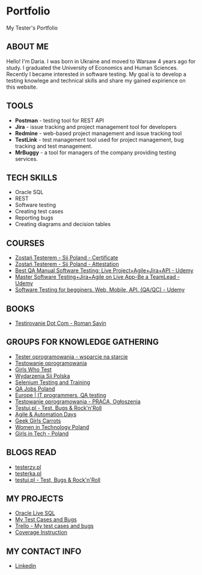 # Portfolio
My Tester's Portfolio

##  ABOUT ME

Hello! I'm Daria. I was born in Ukraine and moved to Warsaw 4 years ago for study. I graduated the University of Economics and Human Sciences. Recently I became interested in software testing. My goal is to develop a testing knowlege and technical skills and share my gained expirience on this website.
## TOOLS

* **Postman** - testing tool for REST API
* **Jira** - issue tracking and project management tool for developers
* **Redmine** - web-based project management and issue tracking tool
* **TestLink** - test management tool used for project management, bug tracking and test management.
* **MrBuggy** - a tool for managers of the company providing testing services.

## TECH SKILLS

* Oracle SQL 
* REST
* Software testing
* Creating test cases
* Reporting bugs
* Creating diagrams and decision tables

## COURSES

* [Zostań Testerem - Sii Poland - Certificate](https://drive.google.com/file/d/1F_uYGkh1D9EqdZLLaUZpe7iEXeu_ue8w/view?usp=sharing)
* [Zostań Testerem - Sii Poland - Attestation](https://drive.google.com/file/d/1YTBN5k1r6aVdaHaSIQZPsSnrLcJv15om/view?usp=sharing)
* [Best QA Manual Software Testing: Live Project+Agile+Jira+API - Udemy](http://ude.my/UC-HBBQBI1W)
* [Master Software Testing+Jira+Agile on Live App-Be a TeamLead - Udemy](http://ude.my/UC-FTK3RNCN)
* [Software Testing for begginers. Web, Mobile, API. (QA/QC) - Udemy](http://ude.my/UC-R1ZJ81EN)

## BOOKS
* [Testirovanie Dot Com - Roman Savin](https://www.amazon.com/gp/product/1974462617/ref=dbs_a_def_rwt_bibl_vppi_i4)

## GROUPS FOR KNOWLEDGE GATHERING 
* [Tester oprogramowania - wsparcie na starcie](https://www.facebook.com/groups/testeroprogramowania/)
* [Testowanie oprogramowania](https://www.facebook.com/groups/TestowanieOprogramowania/?ref=timeline)
* [Girls Who Test](https://www.facebook.com/girls.who.test/?eid=ARClc7xmNURKqdoOxe9VeLtjYxJ18D7_Ox4YQKmh_gHiWs2AkrkJsFC7rsdRAnmoobCCWS56ehKWEVJ8)
* [Wydarzenia Sii Polska](https://www.facebook.com/groups/SiiPoland.events/?ref=timeline)
* [Selenium Testing and Training](https://www.facebook.com/groups/webdriverforum/?ref=timeline)
* [QA Jobs Poland](https://www.facebook.com/groups/QAJobsPoland/?ref=timeline)
* [Europe | IT programmers, QA testing](https://www.facebook.com/groups/pn.it.europe/?ref=timeline)
* [Testowanie oprogramowania - PRACA, Ogłoszenia](https://www.facebook.com/groups/215557562210470/?ref=timeline)
* [Testuj.pl - Test, Bugs & Rock'n'Roll](https://www.facebook.com/testujpl/?eid=ARDKf7PxMEb-zOnq5CGnTFFaH7gPFuAA0WJ9qj8QPqDXiH9iSAhlidAZr9Ptfn4ywIZaaKbVWaYBnVCu)
* [Agile & Automation Days](https://www.facebook.com/aadays/?eid=ARDI7QL-pLyx8JV1DFsIktghTZGi69umBd4fVK5GyVjXey5fj_WjOvJYNveXamrCr0IQwGtVz7cVxPSl)
* [Geek Girls Carrots](https://www.facebook.com/ggcarrots/?eid=ARAqt0p7Ml0xEzT8pAz8XMaLsCtfm9t5KtwtBJQ7URReJ3MqqLJTrjMzwR_vNPyyLkwzZR75ZkgqcmwE)
* [Women in Technology Poland](https://www.facebook.com/WiTPoland/?eid=ARCKCIT0cjZJXRnywSnngXA8I_eknIVlgFqupUltqtI7OjlLcJBHOinTZi-dL_oAETQOMp-nNNYjV9Z4)
* [Girls in Tech - Poland](https://www.facebook.com/WiTPoland/?eid=ARCKCIT0cjZJXRnywSnngXA8I_eknIVlgFqupUltqtI7OjlLcJBHOinTZi-dL_oAETQOMp-nNNYjV9Z4)

## BLOGS READ
* [testerzy.pl](https://testerzy.pl/)
* [testerka.pl](http://testerka.pl/)
* [testuj.pl - Test, Bugs & Rock'n'Roll](https://www.yasteq.com/PL/Wroclaw/193661854026669/Testuj.pl---Test%2C-Bugs-%26-Rock%27n%27Roll)

## MY PROJECTS
* [Oracle Live SQL](https://docs.google.com/spreadsheets/d/1cRASfPSEKgBF8TIt0yvh3D_E5WChrRgQJKsAjgflSD8/edit?usp=sharing)
* [My Test Cases and Bugs](https://docs.google.com/spreadsheets/d/1UrvsrWflmaHokopiqaT4mt3t-uCthrhreVhiM98LKV0/edit?usp=sharing)
* [Trello - My test cases and bugs](https://trello.com/b/8287JRtx/%D0%B4%D0%BE%D0%B1%D1%80%D0%BE-%D0%BF%D0%BE%D0%B6%D0%B0%D0%BB%D0%BE%D0%B2%D0%B0%D1%82%D1%8C-%D0%B2-trello)
* [Coverage Instruction](https://docs.google.com/spreadsheets/d/11Vgl0pb7u_FTOJqj7XYhC71m5mjLOgTbdhLxrCTGaQ4/edit?usp=sharing)

## MY CONTACT INFO
* [Linkedin](https://www.linkedin.com/in/daria-chetverikova/)
